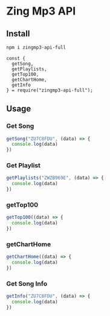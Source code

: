 # Zing Mp3 API

## Install 
```bash
npm i zingmp3-api-full
```

```
const {
  getSong,
  getPlaylists,
  getTop100,
  getChartHome,
  getInfo
} = require("zingmp3-api-full");
```

## Usage

### Get Song
```javascript
getSong("ZU7C8FDU", (data) => {
  console.log(data)
})
```

### Get Playlist
```javascript
getPlaylists("ZWZB969E", (data) => {
  console.log(data)
})
```

### getTop100
```javascript
getTop100((data) => {
  console.log(data)
})
```
### getChartHome
```javascript
getChartHome((data) => {
  console.log(data)
})
```

### Get Song Info
```javascript
getInfo("ZU7C8FDU", (data) => {
  console.log(data)
})
```